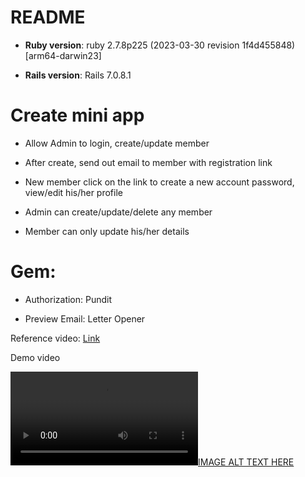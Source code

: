 # README

* **Ruby version**: ruby 2.7.8p225 (2023-03-30 revision 1f4d455848) [arm64-darwin23]

* **Rails version**: Rails 7.0.8.1

# Create mini app

* Allow Admin to login, create/update member

* After create, send out email to member with registration link

* New member click on the link to create a new account password, view/edit his/her profile

* Admin can create/update/delete any member

* Member can only update his/her details

# Gem:

* Authorization: Pundit

* Preview Email: Letter Opener

Reference video: [Link](https://www.youtube.com/watch?v=fmyvWz5TUWg)

Demo video

[![IMAGE ALT TEXT HERE](demo.mp4)](demo.mp4)
